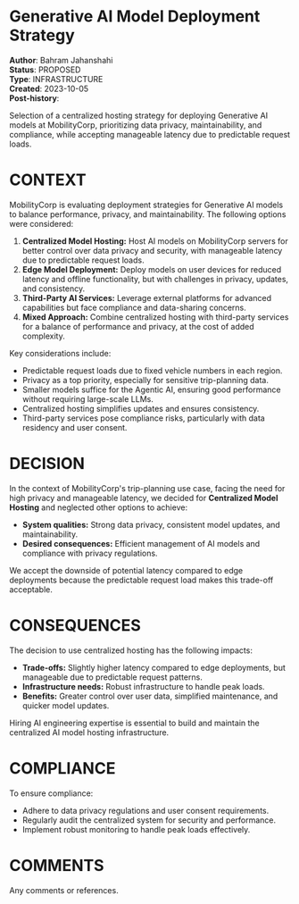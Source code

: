 # Generative AI Model Deployment Strategy

**Author**: Bahram Jahanshahi<br />
**Status**: PROPOSED<br />
**Type**: INFRASTRUCTURE<br />
**Created**: 2023-10-05<br />
**Post-history**:  

Selection of a centralized hosting strategy for deploying Generative AI models at MobilityCorp, prioritizing data privacy, maintainability, and compliance, while accepting manageable latency due to predictable request loads.

# CONTEXT

MobilityCorp is evaluating deployment strategies for Generative AI models to balance performance, privacy, and maintainability. The following options were considered:  
1. **Centralized Model Hosting:** Host AI models on MobilityCorp servers for better control over data privacy and security, with manageable latency due to predictable request loads.  
2. **Edge Model Deployment:** Deploy models on user devices for reduced latency and offline functionality, but with challenges in privacy, updates, and consistency.  
3. **Third-Party AI Services:** Leverage external platforms for advanced capabilities but face compliance and data-sharing concerns.  
4. **Mixed Approach:** Combine centralized hosting with third-party services for a balance of performance and privacy, at the cost of added complexity.  

Key considerations include:  
- Predictable request loads due to fixed vehicle numbers in each region.  
- Privacy as a top priority, especially for sensitive trip-planning data.  
- Smaller models suffice for the Agentic AI, ensuring good performance without requiring large-scale LLMs.  
- Centralized hosting simplifies updates and ensures consistency.  
- Third-party services pose compliance risks, particularly with data residency and user consent.  

# DECISION

In the context of MobilityCorp's trip-planning use case, facing the need for high privacy and manageable latency, we decided for **Centralized Model Hosting** and neglected other options to achieve:  
- **System qualities:** Strong data privacy, consistent model updates, and maintainability.  
- **Desired consequences:** Efficient management of AI models and compliance with privacy regulations.  

We accept the downside of potential latency compared to edge deployments because the predictable request load makes this trade-off acceptable.  

# CONSEQUENCES

The decision to use centralized hosting has the following impacts:  
- **Trade-offs:** Slightly higher latency compared to edge deployments, but manageable due to predictable request patterns.  
- **Infrastructure needs:** Robust infrastructure to handle peak loads.  
- **Benefits:** Greater control over user data, simplified maintenance, and quicker model updates.  

Hiring AI engineering expertise is essential to build and maintain the centralized AI model hosting infrastructure.

# COMPLIANCE

To ensure compliance:  
- Adhere to data privacy regulations and user consent requirements.  
- Regularly audit the centralized system for security and performance.  
- Implement robust monitoring to handle peak loads effectively.  

# COMMENTS

Any comments or references.